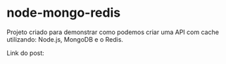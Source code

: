 ﻿# node-mongo-redis
Projeto criado para demonstrar como podemos criar uma API com cache utilizando: Node.js, MongoDB e o Redis.

Link do post:

